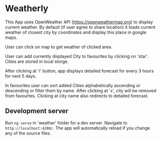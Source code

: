 # Weatherly

This App uses OpenWeather API (https://openweathermap.org) to display current weather.
By default (if user agree to share location) it loads current weather of closest city by coordinates and display this place in google maps.

User can click on map to get weather of clicked area.

User can add currently displayed City to favourites by clicking on 'star'. Cities are stored in local storge.

After clicking at 'i' button, app displays detailed forecast for every 3 hours for next 5 days.

In favourites user can sort added Cities alphabetically ascending or descending or filter them by name.
After clicking at 'x', city will be removed from favourtes.
Clicking at city name also redirects to detailed forecast.

## Development server

Run `ng serve` in 'weather' folder for a dev server. Navigate to `http://localhost:4200/`. The app will automatically reload if you change any of the source files.
